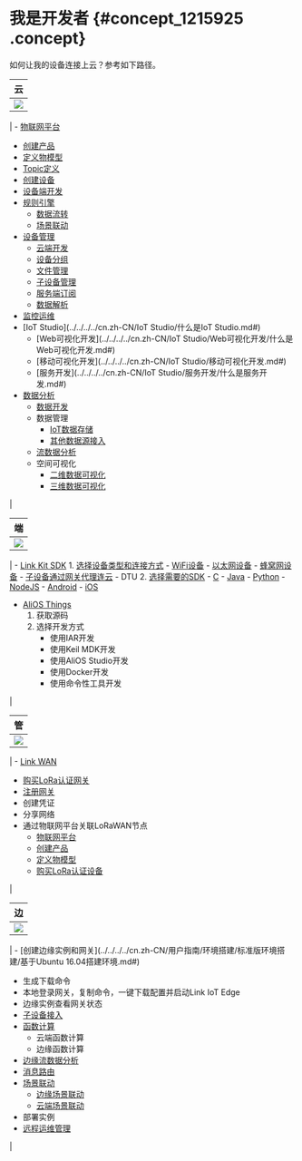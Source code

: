 # 我是开发者 {#concept_1215925 .concept}

如何让我的设备连接上云？参考如下路径。

|云|
|:-|
|![](http://static-aliyun-doc.oss-cn-hangzhou.aliyuncs.com/assets/img/974556/156463913552971_zh-CN.png)

| -   [物联网平台](../../../../cn.zh-CN/产品简介/什么是物联网平台.md#)
-   [创建产品](../../../../cn.zh-CN/用户指南/产品与设备/创建产品.md#)
-   [定义物模型](../../../../cn.zh-CN/用户指南/产品与设备/物模型/概述.md#)
-   [Topic定义](../../../../cn.zh-CN/用户指南/产品与设备/Topic/什么是Topic.md#)
-   [创建设备](../../../../cn.zh-CN/用户指南/产品与设备/创建设备/批量创建设备.md#)
-   [设备端开发](../../../../cn.zh-CN/设备端开发指南/下载设备端SDK.md#)
-   [规则引擎](../../../../cn.zh-CN/用户指南/规则引擎/数据流转/数据流转概览.md#) 
    -   [数据流转](../../../../cn.zh-CN/用户指南/规则引擎/数据流转/设置数据流转规则.md#)
    -   [场景联动](../../../../cn.zh-CN/用户指南/场景联动/什么是场景联动.md#)
-   [设备管理](../../../../cn.zh-CN/用户指南/产品与设备/创建设备/管理设备.md#) 
    -   [云端开发](../../../../cn.zh-CN/云端开发指南/云端API参考/API列表.md#)
    -   [设备分组](../../../../cn.zh-CN/用户指南/产品与设备/设备分组.md#)
    -   [文件管理](../../../../cn.zh-CN/用户指南/产品与设备/文件管理.md#)
    -   [子设备管理](../../../../cn.zh-CN/用户指南/产品与设备/网关与子设备/子设备管理.md#)
    -   [服务端订阅](../../../../cn.zh-CN/用户指南/产品与设备/服务端订阅/什么是服务端订阅.md#)
    -   [数据解析](../../../../cn.zh-CN/用户指南/产品与设备/数据解析/什么是数据解析.md#)
-   [监控运维](../../../../cn.zh-CN/用户指南/监控运维/实时监控/查看实时监控数据.md#)
-   [IoT Studio](../../../../cn.zh-CN/IoT Studio/什么是IoT Studio.md#) 
    -   [Web可视化开发](../../../../cn.zh-CN/IoT Studio/Web可视化开发/什么是Web可视化开发.md#)
    -   [移动可视化开发](../../../../cn.zh-CN/IoT Studio/移动可视化开发.md#)
    -   [服务开发](../../../../cn.zh-CN/IoT Studio/服务开发/什么是服务开发.md#)
-   [数据分析](../../../../cn.zh-CN/产品简介/什么是物联网数据分析.md#) 
    -   [数据开发](https://help.aliyun.com/document_detail/113687.html)
    -   数据管理
        -   [IoT数据存储](https://help.aliyun.com/document_detail/108672.html)
        -   [其他数据源接入](https://help.aliyun.com/document_detail/90709.html)
    -   [流数据分析](https://help.aliyun.com/document_detail/92583.html)
    -   空间可视化
        -   [二维数据可视化](https://help.aliyun.com/document_detail/90710.html)
        -   [三维数据可视化](https://help.aliyun.com/document_detail/91735.html)

 |

|端|
|:-|
|![](http://static-aliyun-doc.oss-cn-hangzhou.aliyuncs.com/assets/img/974556/156463913652973_zh-CN.png)

| -   [Link Kit SDK](https://help.aliyun.com/product/93051.html) 
    1.  [选择设备类型和连接方式](https://help.aliyun.com/document_detail/115438.html) 
        -   [WiFi设备](https://help.aliyun.com/document_detail/115433.html)
        -   [以太网设备](https://help.aliyun.com/document_detail/115434.html)
        -   [蜂窝网设备](https://help.aliyun.com/document_detail/115438.html)
        -   [子设备通过网关代理连云](https://help.aliyun.com/document_detail/115436.html)
        -   DTU
    2.  [选择需要的SDK](https://help.aliyun.com/document_detail/100576.html) 
        -   [C](https://help.aliyun.com/document_detail/96623.html)
        -   [Java](https://help.aliyun.com/document_detail/97331.html)
        -   [Python](https://help.aliyun.com/document_detail/98292.html)
        -   [NodeJS](https://help.aliyun.com/document_detail/96618.html)
        -   [Android](https://help.aliyun.com/document_detail/96607.html)
        -   [iOS](https://help.aliyun.com/document_detail/100534.html)
-   [AliOS Things](https://iot.aliyun.com/products/aliosthings) 
    1.  获取源码
    2.  选择开发方式
        -   使用IAR开发
        -   使用Keil MDK开发
        -   使用AliOS Studio开发
        -   使用Docker开发
        -   使用命令性工具开发

 |

|管|
|:-|
|![](http://static-aliyun-doc.oss-cn-hangzhou.aliyuncs.com/assets/img/974556/156463913652976_zh-CN.png)

| -   [Link WAN](https://help.aliyun.com/product/96281.html)
-   [购买LoRa认证网关](https://help.aliyun.com/document_detail/96647.html)
-   [注册网关](https://help.aliyun.com/document_detail/96647.html)
-   创建凭证
-   分享网络
-   通过物联网平台关联LoRaWAN节点
    -   [物联网平台](https://help.aliyun.com/product/30520.html)
    -   [创建产品](../../../../cn.zh-CN/用户指南/产品与设备/创建产品.md#)
    -   [定义物模型](../../../../cn.zh-CN/用户指南/产品与设备/物模型/概述.md#)
    -   [购买LoRa认证设备](https://help.aliyun.com/document_detail/96647.html)

 |

|边|
|:-|
|![](http://static-aliyun-doc.oss-cn-hangzhou.aliyuncs.com/assets/img/974556/156463913652263_zh-CN.png)

| -   [创建边缘实例和网关](../../../../cn.zh-CN/用户指南/环境搭建/标准版环境搭建/基于Ubuntu 16.04搭建环境.md#)
-   生成下载命令
-   本地登录网关，复制命令，一键下载配置并启动Link IoT Edge
-   边缘实例查看网关状态
-   [子设备接入](../../../../cn.zh-CN/用户指南/设备接入/设备接入简介.md#)
-   [函数计算](../../../../cn.zh-CN/用户指南/函数计算/什么是边缘函数计算.md#) 
    -   云端函数计算
    -   边缘函数计算
-   [边缘流数据分析](../../../../cn.zh-CN/用户指南/流数据分析/什么是边缘流数据分析.md#)
-   [消息路由](../../../../cn.zh-CN/用户指南/消息路由/什么是消息路由.md#)
-   [场景联动](../../../../cn.zh-CN/用户指南/场景联动/什么是场景联动.md#) 
    -   [边缘场景联动](../../../../cn.zh-CN/用户指南/场景联动/边缘场景联动.md#)
    -   [云端场景联动](../../../../cn.zh-CN/用户指南/场景联动/云端场景联动.md#)
-   部署实例
-   [远程运维管理](../../../../cn.zh-CN/用户指南/远程运维管理/远程服务访问.md#)

 |

